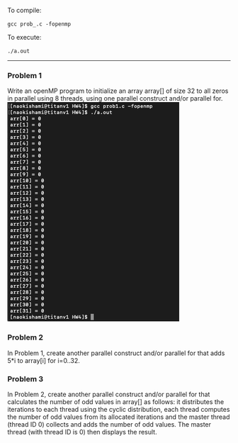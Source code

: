 To compile:
```
gcc prob_.c -fopenmp
```

To execute:
```
./a.out
```
***
### Problem 1
Write an openMP program to initialize an array array[] of size 32 to all zeros in parallel using 8 threads, using one parallel construct and/or parallel for.
![problem 1](https://github.com/naokishami/Classwork/blob/a84e27b7310afddfb1dc8bee896fb0eaaab828a7/highPerformanceComputing/HW4/Screen%20Shot%202021-03-16%20at%202.34.55%20PM.png)

### Problem 2
In Problem 1, create another parallel construct and/or parallel for that adds 5*i to array[i] for i=0..32.

### Problem 3
In Problem 2, create another parallel construct and/or parallel for that calculates the number of odd values in array[] as follows: it distributes the iterations to each thread using the cyclic distribution, each thread computes the number of odd values from its allocated iterations and the master thread (thread ID 0) collects and adds the number of odd values. The master thread (with thread ID is 0) then displays the result.
